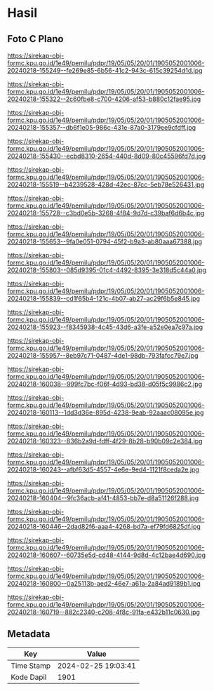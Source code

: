 # Hasil

## Foto C Plano

https://sirekap-obj-formc.kpu.go.id/1e49/pemilu/pdpr/19/05/05/20/01/1905052001006-20240218-155249--fe269e85-6b56-41c2-943c-615c39254d1d.jpg

https://sirekap-obj-formc.kpu.go.id/1e49/pemilu/pdpr/19/05/05/20/01/1905052001006-20240218-155322--2c60fbe8-c700-4206-af53-b880c12fae95.jpg

https://sirekap-obj-formc.kpu.go.id/1e49/pemilu/pdpr/19/05/05/20/01/1905052001006-20240218-155357--db6f1e05-986c-431e-87a0-3179ee9cfdff.jpg

https://sirekap-obj-formc.kpu.go.id/1e49/pemilu/pdpr/19/05/05/20/01/1905052001006-20240218-155430--ecbd8310-2654-440d-8d09-80c45596fd7d.jpg

https://sirekap-obj-formc.kpu.go.id/1e49/pemilu/pdpr/19/05/05/20/01/1905052001006-20240218-155519--b4239528-428d-42ec-87cc-5eb78e526431.jpg

https://sirekap-obj-formc.kpu.go.id/1e49/pemilu/pdpr/19/05/05/20/01/1905052001006-20240218-155728--c3bd0e5b-3268-4f84-9d7d-c39baf6d6b4c.jpg

https://sirekap-obj-formc.kpu.go.id/1e49/pemilu/pdpr/19/05/05/20/01/1905052001006-20240218-155653--9fa0e051-0794-45f2-b9a3-ab80aaa67388.jpg

https://sirekap-obj-formc.kpu.go.id/1e49/pemilu/pdpr/19/05/05/20/01/1905052001006-20240218-155803--085d9395-01c4-4492-8395-3e318d5c44a0.jpg

https://sirekap-obj-formc.kpu.go.id/1e49/pemilu/pdpr/19/05/05/20/01/1905052001006-20240218-155839--cd1f65b4-121c-4b07-ab27-ac29f6b5e845.jpg

https://sirekap-obj-formc.kpu.go.id/1e49/pemilu/pdpr/19/05/05/20/01/1905052001006-20240218-155923--f8345938-4c45-43d6-a3fe-a52e0ea7c97a.jpg

https://sirekap-obj-formc.kpu.go.id/1e49/pemilu/pdpr/19/05/05/20/01/1905052001006-20240218-155957--8eb97c71-0487-4de1-98db-793fafcc79e7.jpg

https://sirekap-obj-formc.kpu.go.id/1e49/pemilu/pdpr/19/05/05/20/01/1905052001006-20240218-160038--999fc7bc-f06f-4d93-bd38-d05f5c9986c2.jpg

https://sirekap-obj-formc.kpu.go.id/1e49/pemilu/pdpr/19/05/05/20/01/1905052001006-20240218-160113--1dd3d36e-895d-4238-9eab-92aaac08095e.jpg

https://sirekap-obj-formc.kpu.go.id/1e49/pemilu/pdpr/19/05/05/20/01/1905052001006-20240218-160323--836b2a9d-fdff-4f29-8b28-b90b09c2e384.jpg

https://sirekap-obj-formc.kpu.go.id/1e49/pemilu/pdpr/19/05/05/20/01/1905052001006-20240218-160243--afbf63d5-4557-4e6e-9ed4-1121f8ceda2e.jpg

https://sirekap-obj-formc.kpu.go.id/1e49/pemilu/pdpr/19/05/05/20/01/1905052001006-20240218-160404--9fc36acb-af41-4853-bb7e-d8a51126f288.jpg

https://sirekap-obj-formc.kpu.go.id/1e49/pemilu/pdpr/19/05/05/20/01/1905052001006-20240218-160446--2dad82f6-aaa4-4268-bd7a-ef79fd6825df.jpg

https://sirekap-obj-formc.kpu.go.id/1e49/pemilu/pdpr/19/05/05/20/01/1905052001006-20240218-160607--60735e5d-cd48-4144-9d8d-4c12bae4d690.jpg

https://sirekap-obj-formc.kpu.go.id/1e49/pemilu/pdpr/19/05/05/20/01/1905052001006-20240218-160800--0a25113b-aed2-46e7-a61a-2a84ad9189b1.jpg

https://sirekap-obj-formc.kpu.go.id/1e49/pemilu/pdpr/19/05/05/20/01/1905052001006-20240218-160719--882c2340-c208-4f8c-91fa-e432b11c0630.jpg


## Metadata

| Key        | Value               |
| ---------- | ------------------- |
| Time Stamp | 2024-02-25 19:03:41 |
| Kode Dapil | 1901                |



